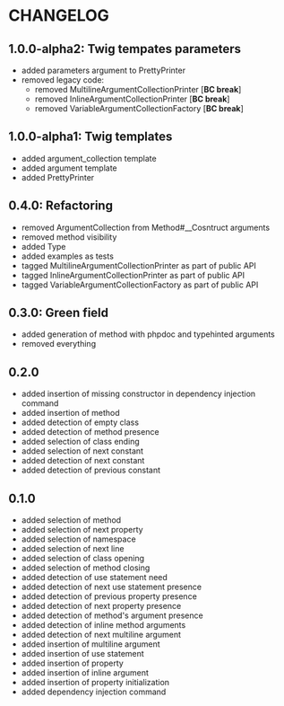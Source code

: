 # CHANGELOG

## 1.0.0-alpha2: Twig tempates parameters

* added parameters argument to PrettyPrinter
* removed legacy code:
    * removed MultilineArgumentCollectionPrinter [**BC break**]
    * removed InlineArgumentCollectionPrinter [**BC break**]
    * removed VariableArgumentCollectionFactory [**BC break**]

## 1.0.0-alpha1: Twig templates

* added argument_collection template
* added argument template
* added PrettyPrinter

## 0.4.0: Refactoring

* removed ArgumentCollection from Method#__Cosntruct arguments
* removed method visibility
* added Type
* added examples as tests
* tagged MultilineArgumentCollectionPrinter as part of public API
* tagged InlineArgumentCollectionPrinter as part of public API
* tagged VariableArgumentCollectionFactory as part of public API

## 0.3.0: Green field

* added generation of method with phpdoc and typehinted arguments
* removed everything

## 0.2.0

* added insertion of missing constructor in dependency injection command
* added insertion of method
* added detection of empty class
* added detection of method presence
* added selection of class ending
* added selection of next constant
* added detection of next constant
* added detection of previous constant

## 0.1.0

* added selection of method
* added selection of next property
* added selection of namespace
* added selection of next line
* added selection of class opening
* added selection of method closing
* added detection of use statement need
* added detection of next use statement presence
* added detection of previous property presence
* added detection of next property presence
* added detection of method's argument presence
* added detection of inline method arguments
* added detection of next multiline argument
* added insertion of multiline argument
* added insertion of use statement
* added insertion of property
* added insertion of inline argument
* added insertion of property initialization
* added dependency injection command
